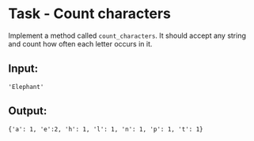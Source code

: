 # Task - Count characters

Implement a method called `count_characters`. It should accept any string and count how often each letter occurs in it.

## Input:

```
'Elephant'
```

## Output:

```
{'a': 1, 'e':2, 'h': 1, 'l': 1, 'n': 1, 'p': 1, 't': 1}
```
